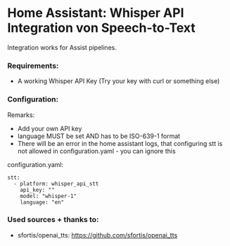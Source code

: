 # Home Assistant: Whisper API Integration von Speech-to-Text

Integration works for Assist pipelines. 

### Requirements:
- A working Whisper API Key (Try your key with curl or something else)

### Configuration:

Remarks:
- Add your own API key
- language MUST be set AND has to be ISO-639-1 format
- There will be an error in the home assistant logs, that configuring stt is not allowed in configuration.yaml - you can ignore this

configuration.yaml:


```
stt:
  - platform: whisper_api_stt
    api_key: ""
    model: "whisper-1"
    language: "en"
```

### Used sources + thanks to:
- sfortis/openai_tts: https://github.com/sfortis/openai_tts


